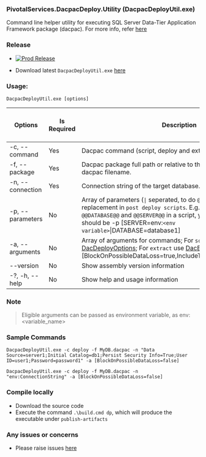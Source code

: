 
### PivotalServices.DacpacDeploy.Utility (DacpacDeployUtil.exe)
Command line helper utility for executing SQL Server Data-Tier Application Framework package (dacpac). For more info, refer [here](https://docs.microsoft.com/en-us/dotnet/api/microsoft.sqlserver.dac?view=sql-dacfx-150)

### Release

- [![Prod Release](https://github.com/alfusinigoj/sqlserver_dacpac_utility/actions/workflows/pipeline_release.yml/badge.svg)](https://github.com/alfusinigoj/sqlserver_dacpac_utility/actions/workflows/pipeline_release.yml)

- Download latest `DacpacDeployUtil.exe` [here](https://github.com/alfusinigoj/sqlserver_dacpac_utility/releases)

### Usage:
  `DacpacDeployUtil.exe [options]`

| Options | Is Required | Description | Can pull from Environment Variable |
| --- | --- | --- |-- |
| -c, --command <command> | Yes | Dacpac command (script, deploy and extract) | No |
| -f, --package <package> | Yes | Dacpac package full path or relative to the this exe including dacpac filename. | Yes |
| -n, --connection <connection> | Yes |  Connection string of the target database. | Yes |
| -p, --parameters  | No | Array of parameters (`\|` seperated, to do `@@token_name@@` token replacement in `post deploy scripts`. E.g. To replace token `@@DATABASE@@` and `@@SERVER@@` in a script, your command argument should be -p [SERVER=env:`<env variable>`\|DATABASE=database1] | No |
| -a, --arguments <arguments>  | No |  Array of arguments for commands; For `script` and `deploy` use [DacDeployOptions](https://docs.microsoft.com/en-us/dotnet/api/microsoft.sqlserver.dac.dacdeployoptions?view=sql-dacfx-150); For `extract` use [DacExtractOptions](https://docs.microsoft.com/en-us/dotnet/api/microsoft.sqlserver.dac.dacextractoptions?view=sql-dacfx-150); E.g -a [BlockOnPossibleDataLoss=true,IncludeTransactionalScripts=false]  | No |
| --version   | No |  Show assembly version information | No |
| -?, -h, --help   | No |  Show help and usage information | No |

### Note
> Eligible arguments can be passed as environment variable, as env:<variable_name>

### Sample Commands
```
DacpacDeployUtil.exe -c deploy -f MyDB.dacpac -n "Data Source=server1;Initial Catalog=db1;Persist Security Info=True;User ID=user1;Password=password1" -a [BlockOnPossibleDataLoss=false]
```

```
DacpacDeployUtil.exe -c deploy -f MyDB.dacpac -n "env:ConnectionString" -a [BlockOnPossibleDataLoss=false]
```
  
### Compile locally
- Download the source code
- Execute the command `.\build.cmd dp`, which will produce the executable under `publish-artifacts`

### Any issues or concerns
- Please raise issues [here](https://github.com/alfusinigoj/sqlserver_dacpac_utility/issues)
